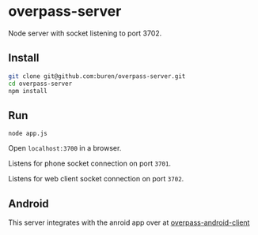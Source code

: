 # overpass-server

Node server with socket listening to port 3702.

## Install 

```bash
git clone git@github.com:buren/overpass-server.git
cd overpass-server
npm install
```

## Run

```
node app.js
```

Open `localhost:3700` in a browser.

Listens for phone socket connection on port `3701`.

Listens for web client socket connection on port `3702`.


## Android

This server integrates with the anroid app over at [overpass-android-client](https://github.com/Phifflarn/overpass-android-client)
